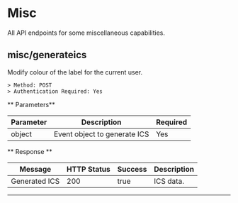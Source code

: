 # Misc

All API endpoints for some miscellaneous capabilities.

## misc/generateics

Modify colour of the label for the current user.

```
> Method: POST
> Authentication Required: Yes
```
** Parameters**

| Parameter | Description | Required |
| ----------- | ----------- |  ----------- |
|object|Event object to generate ICS|Yes|





** Response **

| Message | HTTP Status | Success | Description |  
| ----------- | ----------- |  ----------- |----------- |
|Generated ICS| 200|true |ICS data.|





---
